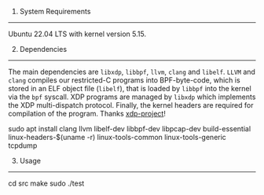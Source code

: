 1. System Requirements
----------------------
Ubuntu 22.04 LTS with kernel version 5.15.

2. Dependencies
---------------
The main dependencies are `libxdp`, `libbpf`, `llvm`, `clang` and `libelf`. `LLVM` and `clang` compiles our restricted-C programs into BPF-byte-code, which is stored in an ELF object file (`libelf`), that is loaded by `libbpf` into the kernel via the `bpf` syscall. XDP programs are managed by `libxdp` which implements the XDP multi-dispatch protocol. Finally, the kernel headers are required for compilation of the program. Thanks [xdp-project](https://github.com/xdp-project/xdp-tutorial/blob/master/setup_dependencies.org)!

sudo apt install clang llvm libelf-dev libbpf-dev libpcap-dev build-essential linux-headers-$(uname -r) linux-tools-common linux-tools-generic tcpdump

3. Usage
--------
cd src
make
sudo ./test

